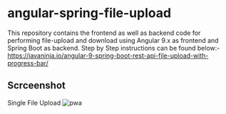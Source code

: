 # angular-spring-file-upload
This repository contains the frontend as well as backend code for performing file-upload and download using Angular 9.x as frontend and Spring Boot as backend.
Step by Step instructions can be found below:-
https://javaninja.io/angular-9-spring-boot-rest-api-file-upload-with-progress-bar/

## Scrceenshot
Single File Upload
![pwa](https://raw.githubusercontent.com/javaninjacloud/pwa-first-app/master/blob/single-upload.PNG)

